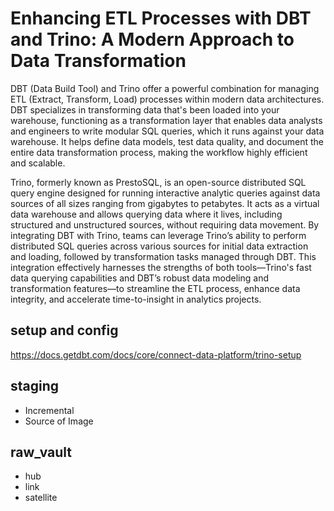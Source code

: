 ﻿# Enhancing ETL Processes with DBT and Trino: A Modern Approach to Data Transformation
 DBT (Data Build Tool) and Trino offer a powerful combination for managing ETL (Extract, Transform, Load) processes within modern data architectures. DBT specializes in transforming data that's been loaded into your warehouse, functioning as a transformation layer that enables data analysts and engineers to write modular SQL queries, which it runs against your data warehouse. It helps define data models, test data quality, and document the entire data transformation process, making the workflow highly efficient and scalable.

Trino, formerly known as PrestoSQL, is an open-source distributed SQL query engine designed for running interactive analytic queries against data sources of all sizes ranging from gigabytes to petabytes. It acts as a virtual data warehouse and allows querying data where it lives, including structured and unstructured sources, without requiring data movement. By integrating DBT with Trino, teams can leverage Trino’s ability to perform distributed SQL queries across various sources for initial data extraction and loading, followed by transformation tasks managed through DBT. This integration effectively harnesses the strengths of both tools—Trino's fast data querying capabilities and DBT’s robust data modeling and transformation features—to streamline the ETL process, enhance data integrity, and accelerate time-to-insight in analytics projects.

## setup and config
https://docs.getdbt.com/docs/core/connect-data-platform/trino-setup
## staging
- Incremental
- Source of Image
## raw_vault
- hub
- link
- satellite
